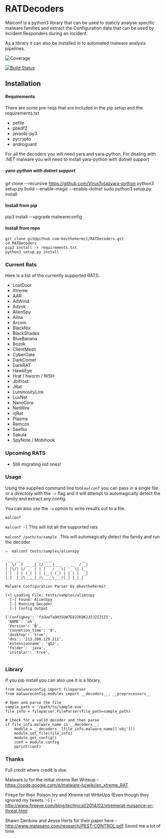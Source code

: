 RATDecoders
===========

Malconf is a python3 library that can be used to staticly analyse specific malware families and extract the Configuration data that can be used by 
Incident Responders during an incident. 

As a library it can also be installed in to automated malware analysis pipelines. 


![Coverage](https://codecov.io/gh/kevthehermit/RATDecoders/branch/master/graph/badge.svg "Coverage")

[![Build Status](https://travis-ci.org/kevthehermit/RATDecoders.svg?branch=master)](https://travis-ci.org/kevthehermit/RATDecoders)


## Installation

#### Requirements

There are some pre-reqs that are included in the pip setup and the requirements.txt

- pefile
- pbkdf2
- javaobj-py3
- pycrypto
- androguard

For all the decoders you will need yara and yara-python. For dealing with .NET malware you will need to install yara-python with dotnet support

##### yara-python with dotnet support

git clone --recursive https://github.com/VirusTotal/yara-python
python3 setup.py build --enable-magic --enable-dotnet
sudo python3 setup.py install

#### Install from pip

pip3 install --upgrade malwareconfig

#### Install from repo

```
git clone git@github.com:kevthehermit/RATDecoders.git
cd RATDecoders
pip3 install -r requirements.txt
python3 setup.py install
```

### Current Rats
Here is a list of the currently supported RATS:

  - LostDoor
  - Xtreme
  - AAR
  - AdWind
  - Adzok
  - AlienSpy
  - Alina
  - Arcom
  - BlackNix
  - BlackShades
  - BlueBanana
  - Bozok
  - ClientMesh
  - CyberGate
  - DarkComet
  - DarkRAT
  - HawkEye
  - Hrat / hworm / WSH
  - Jbifrost
  - JRat
  - LuminosityLink
  - LuxNet
  - NanoCore
  - NetWire
  - njRat
  - Plasma
  - Remcos
  - Saefko
  - Sakula
  - SpyNote / Mobihook

### Upcoming RATS

- Still migrating old ones!

### Usage

Using the supplied command line tool `malconf` you can pass in a single file or a directory with the `-r` flag and it will attempt to automagically detect the family and extract any config. 

You can also use the `-o` option to write results out to a file.


```malconf```

```malconf -l``` This will list all the supported rats

```malconf /path/to/sample ``` This will automagically detect the family and run the decoder

```
⇒  malconf tests/samples/alienspy 

 __  __       _  ____             __ 
|  \/  | __ _| |/ ___|___  _ __  / _|
| |\/| |/ _` | | |   / _ \| '_ \| |_ 
| |  | | (_| | | |__| (_) | | | |  _|
|_|  |_|\__,_|_|\____\___/|_| |_|_| 

Malware Configuration Parser by @kevthehermit

[+] Loading File: tests/samples/alienspy
  [-] Found: AlienSpy
  [-] Running Decoder
  [-] Config Output

{'ConfigKey': 'fzGUoTaQH3SUW7E82IKQK2J2J2IISIS',
 'NAME': 'ok',
 'Version': 'B',
 'connetion_time': '0',
 'desktop': 'true',
 'dns': '213.208.129.211',
 'extensionname': 'qQJ',
 'folder': 'java',
 'instalar': 'true',


```

### Library

If you pip install you can also use it is a library. 

```
from malwareconfig import fileparser
from malwareconfig.modules import __decoders__, __preprocessors__

# Open and parse the file
sample_path = '/path/to/sample.exe'
file_info = fileparser.FileParser(file_path=sample_path)

# Check for a valid decoder and then parse
if file_info.malware_name in __decoders__:
    module = __decoders__[file_info.malware_name]['obj']()
    module.set_file(file_info)
    module.get_config()
    conf = module.config
    pprint(conf)

```


### Thanks

Full credit where credit is due. 

Malware.lu for the initial xtreme Rat Writeup - https://code.google.com/p/malware-lu/wiki/en_xtreme_RAT

Fireye for their Poison Ivy and Xtreme rat WriteUps (Even though they ignored my tweets :-) ) - http://www.fireeye.com/blog/technical/2014/02/xtremerat-nuisance-or-threat.html

Shawn Denbow and Jesse Herts for their paper here - http://www.matasano.com/research/PEST-CONTROL.pdf Saved me a lot of time 

